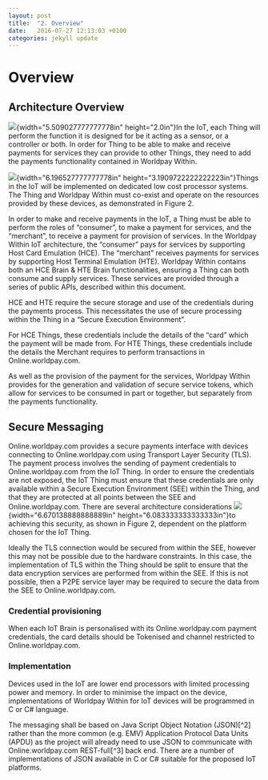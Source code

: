```yaml
---
layout: post
title:  "2. Overview"
date:   2016-07-27 12:13:03 +0100
categories: jekyll update
---
```

Overview
========

Architecture Overview
---------------------

![](/img/worldpayWithinFig1.png){width="5.509027777777778in" height="2.0in"}In the
IoT, each Thing will perform the function it is designed for be it
acting as a sensor, or a controller or both. In order for Thing to be
able to make and receive payments for services they can provide to other
Things, they need to add the payments functionality contained in
Worldpay Within.

![](media/image3.emf){width="6.196527777777778in"
height="3.1909722222222223in"}Things in the IoT will be implemented on
dedicated low cost processor systems. The Thing and Worldpay Within must
co-exist and operate on the resources provided by these devices, as
demonstrated in Figure 2.

In order to make and receive payments in the IoT, a Thing must be able
to perform the roles of “consumer”, to make a payment for services, and
the “merchant”, to receive a payment for provision of services. In the
Worldpay Within IoT architecture, the “consumer” pays for services by
supporting Host Card Emulation (HCE). The “merchant” receives payments
for services by supporting Host Terminal Emulation (HTE). Worldpay
Within contains both an HCE Brain & HTE Brain functionalities, ensuring
a Thing can both consume and supply services. These services are
provided through a series of public APIs, described within this
document.

HCE and HTE require the secure storage and use of the credentials during
the payments process. This necessitates the use of secure processing
within the Thing in a “Secure Execution Environment”.

For HCE Things, these credentials include the details of the “card”
which the payment will be made from. For HTE Things, these credentials
include the details the Merchant requires to perform transactions in
Online.worldpay.com.

As well as the provision of the payment for the services, Worldpay
Within provides for the generation and validation of secure service
tokens, which allow for services to be consumed in part or together, but
separately from the payments functionality.

Secure Messaging
----------------

Online.worldpay.com provides a secure payments interface with devices
connecting to Online.worldpay.com using Transport Layer Security (TLS).
The payment process involves the sending of payment credentials to
Online.worldpay.com from the IoT Thing. In order to ensure the
credentials are not exposed, the IoT Thing must ensure that these
credentials are only available within a Secure Execution Environment
(SEE) within the Thing, and that they are protected at all points
between the SEE and Online.worldpay.com. There are several architecture
considerations ![](media/image4.emf){width="6.670138888888889in"
height="6.083333333333333in"}to achieving this security, as shown in
Figure 2, dependent on the platform chosen for the IoT Thing.

Ideally the TLS connection would be secured from within the SEE, however
this may not be possible due to the hardware constraints. In this case,
the implementation of TLS within the Thing should be split to ensure
that the data encryption services are performed from within the SEE. If
this is not possible, then a P2PE service layer may be required to
secure the data from the SEE to Online.worldpay.com.

### <span id="_Ref438730041" class="anchor"><span id="_Toc451429412" class="anchor"></span></span>Credential provisioning

When each IoT Brain is personalised with its Online.worldpay.com payment
credentials, the card details should be Tokenised and channel restricted
to Online.worldpay.com.

### Implementation

Devices used in the IoT are lower end processors with limited processing
power and memory. In order to minimise the impact on the device,
implementations of Worldpay Within for IoT devices will be programmed in
C or C\# language.

The messaging shall be based on Java Script Object Notation (JSON)[^2]
rather than the more common (e.g. EMV) Application Protocol Data Units
(APDU) as the project will already need to use JSON to communicate with
Online.worldpay.com REST-full[^3] back end. There are a number of
implementations of JSON available in C or C\# suitable for the proposed
IoT platforms.